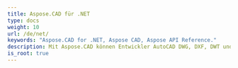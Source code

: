 ```yaml
---
title: Aspose.CAD für .NET
type: docs
weight: 10
url: /de/net/
keywords: "Aspose.CAD for .NET, Aspose CAD, Aspose API Reference."
description: Mit Aspose.CAD können Entwickler AutoCAD DWG, DXF, DWT und andere CAD- und BIM-Dateiformate wie DGN, DWF, PLT, CF2, OBJ, HPGL, IGS öffnen, lesen und verarbeiten.
is_root: true
---
```

